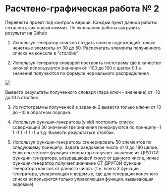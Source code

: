 # Расчтено-графическая работа № 2
Перевести проект под контроль версий. Каждый пункт данной работы сохранять как новый коммит. По окончанию работы выгрузить результат на Github

1. Используя генератор списков создать список содержащий только нечетные элементы от 30 до 50. Распечатать элементы полученного списка на консоли в "столбик"

2. Используя генератор словарей построить гистограму где в качестве ключей используются значения от -100 до 100 с шагом 0.1 а значения получаются по формуле нормального распределения

![](https://github.com/dep24/M_INFO_OOP/blob/v1/dgw/res/dgw_2_res1.png?raw=true)

Вывести результаты полученного словаря (пара ключ - значение) от -10 до 10 в столбик

3. Из гистограммы полученной в задании 2 вывести только ключи от 10 до -10 в обратном порядке.

4. Используя функции-генераторы(yield) построить список содержащий 30 значений где значения генерируются по принципу -1 1 -1 1 -1 1 -1 и т.д.
Вывести результаты в столбик.

5. Используя функции-генераторы сгенерировать 50 элементов по следующему принципу: 
Задать рандомное число от 0 до 180 целое. Если оно четное: функция-генератор получает значение из ДРУГОЙ функции-генератора, возвращающей синус от данного числа, инчае функция-генератор получает значение ОТ ДРУГОЙ функции генератора как cos от данного числа. (т.е. всего 3 функции генератора, управляющая и ведомые, где для генерации конечного списка используется только управляющая функция, вызывающая ведомые)
